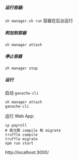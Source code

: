 ##### 运行容器:

`sh manager.sh run` 容器在后台运行

##### 附加到容器

`sh manager attach` 

##### 停止容器

`sh manager stop` 

##### 运行

启动 `ganache-cli`

```
sh manager attach
ganache-cli
```

运行 Web App:

```
cp payroll
# 首次需 compile 和 migrate
truffle compile
truffle migrate
npm run start
```

http://localhost:3000/
